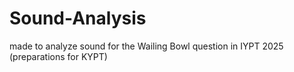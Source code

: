 # Sound-Analysis
made to analyze sound for the Wailing Bowl question in IYPT 2025 (preparations for KYPT)
